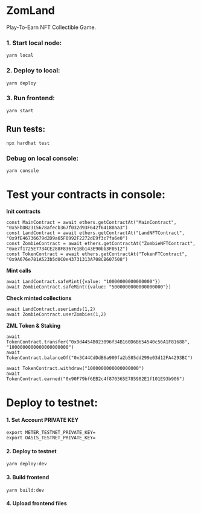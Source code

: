 # ZomLand

Play-To-Earn NFT Collectible Game.

### 1. Start local node:

```
yarn local
```

### 2. Deploy to local:

```
yarn deploy
```

### 3. Run frontend:

```
yarn start
```

## Run tests:

```
npx hardhat test
```

### Debug on local console:

```
yarn console
```

Test your contracts in console:
=================

**Init contracts**

```
const MainContract = await ethers.getContractAt("MainContract", "0x5FbDB2315678afecb367f032d93F642f64180aa3")
const LandContract = await ethers.getContractAt("LandNFTContract", "0x9fE46736679d2D9a65F0992F2272dE9f3c7fa6e0")
const ZombieContract = await ethers.getContractAt("ZombieNFTContract", "0xe7f1725E7734CE288F8367e1Bb143E90bb3F0512")
const TokenContract = await ethers.getContractAt("TokenFTContract", "0x9A676e781A523b5d0C0e43731313A708CB607508")
```

**Mint calls**

```
await LandContract.safeMint({value: "10000000000000000"})
await ZombieContract.safeMint({value: "5000000000000000000"})
```

**Check minted collections**

```
await LandContract.userLands(1,2)
await ZombieContract.userZombies(1,2)
```

**ZML Token & Staking**

```
await TokenContract.transfer("0x9d4454B023096f34B160D6B654540c56A1F81688", "1000000000000000000000")
await TokenContract.balanceOf("0x3C44CdDdB6a900fa2b585dd299e03d12FA4293BC")

await TokenContract.withdraw("1000000000000000000")
await TokenContract.earned("0x90F79bf6EB2c4f870365E785982E1f101E93b906")
```

Deploy to testnet:
===============

#### 1. Set Account PRIVATE KEY

```
export METER_TESTNET_PRIVATE_KEY=
export OASIS_TESTNET_PRIVATE_KEY=
```

#### 2. Deploy to testnet

```
yarn deploy:dev
```

#### 3. Build frontend

```
yarn build:dev
```

#### 4. Upload frontend files 